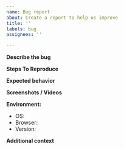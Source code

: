 ```yaml
---
name: Bug report
about: Create a report to help us improve
title: ''
labels: bug
assignees: ''

---
```


**Describe the bug**
<!-- A clear and concise description of what the bug is. -->

**Steps To Reproduce**

<!--
Steps to reproduce the behavior:
1. Go to '...'
2. Click on '....'
3. Scroll down to '....'
4. See error
-->

**Expected behavior**

<!--
A clear and concise description of what you expected to happen.
-->

**Screenshots / Videos**

<!--
If applicable, add screenshots to help explain your problem.
--> 

**Environment:**
 - OS: <!-- [e.g. iOS] -->
 - Browser: <!-- [e.g. chrome, safari] -->
 - Version: <!-- [e.g. 22] -->

**Additional context**

<!-- 
Add any other context about the problem here.
-->
